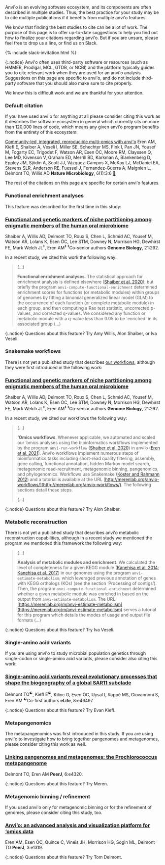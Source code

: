 Anvi'o is an evolving software ecosystem, and its components are often described in multiple studies. Thus, the best practice for your study may be to cite multiple publications if it benefits from multiple anvi'o features.

We know that finding the best studies to cite can be a lot of work. The purpose of this page is to offer up-to-date suggestions to help you find out how to finalize your citations regarding anvi'o. But if you are unsure, please feel free to drop us a line, or find us on Slack.

{% include slack-invitation.html %}

{:.notice}
Anvi'o often uses third-party software or resources (such as HMMER, Prodigal, MCL, GTDB, or NCBI) and the platform typically guides you to cite relevant work when they are used for an anvi'o analysis. Suggestions on this page are specific to anvi'o, and do not include third-party software that you should also make sure to cite properly.

We know this is difficult work and we are thankful for your attention.


### Default citation

If you have used anvi'o for anything at all please consider citing this work as it describes the software ecosystem in general which currently sits on more than 120,000 lines of code, which means any given anvi'o program benefits from the entirety of this ecosystem:

<div class="pub_float">
<div class="altmetric-embed" data-badge-type="donut" data-doi="10.1038/s41564-020-00834-3"></div>
<div class="__dimensions_badge_embed__" data-doi="10.1038/s41564-020-00834-3" data-hide-zero-citations="true" data-legend="hover-bottom" data-style="small_circle"></div>
    <span class="pub-title"><a href=" https://doi.org/10.1038/s41564-020-00834-3" target="_new">Community-led, integrated, reproducible multi-omics with anvi'o</a></span>
    <span class="pub-authors"><span class="pub-member-author">Eren AM</span>, <span class="pub-member-author">Kiefl E</span>, <span class="pub-member-author">Shaiber A</span>, <span class="pub-member-author">Veseli I</span>, <span class="pub-member-author">Miller SE</span>, <span class="pub-member-author">Schechter MS</span>, <span class="pub-member-author">Fink I</span>, <span class="pub-member-author">Pan JN</span>, <span class="pub-member-author">Yousef M</span>, <span class="pub-member-author">Fogarty EC</span>, <span class="pub-member-author">Trigodet F</span>, <span class="pub-member-author">Watson AR</span>, <span class="pub-member-author">Esen ÖC</span>, Moore RM, Clayssen Q, Lee MD, Kivenson V, Graham ED, Merrill BD, Karkman A, Blankenberg D, Eppley JM, Sjödin A, Scott JJ, Vázquez-Campos X, McKay LJ, McDaniel EA, Stevens SLR, Anderson RE, Fuessel J, Fernandez-Guerra A, Maignien L, Delmont TO, Willis AD</span>
    <span class="pub-journal"><b>Nature Microbiology</b>, 6(1):3:6 <a href="https://doi.org/10.1038/s41564-020-00834-3" target="_blank">🔗</a></span>
</div>

The rest of the citations on this page are specific for certain anvi'o features.


### Functional enrichment analyses

This feature was described for the first time in this study:

<div class="pub_float">
<div class="altmetric-embed" data-badge-type="donut" data-doi="10.1186/s13059-020-02195-w"></div>
<div class="__dimensions_badge_embed__" data-doi="10.1186/s13059-020-02195-w" data-hide-zero-citations="true" data-legend="hover-bottom" data-style="small_circle"></div>
    <h3><a href=" https://doi.org/10.1186/s13059-020-02195-w" target="_new">Functional and genetic markers of niche partitioning among enigmatic members of the human oral microbiome</a></h3>
    <span class="pub-authors"><span class="none">Shaiber A</span>, Willis AD, Delmont TO, Roux S, Chen L, <span class="none">Schmid AC</span>, <span class="none">Yousef M</span>, <span class="none">Watson AR</span>, <span class="none">Lolans K</span>, <span class="none">Esen ÖC</span>, <span class="none">Lee STM</span>, Downey N, Morrison HG, Dewhirst FE, Mark Welch JL<sup>‡</sup>, <span class="none">Eren AM<sup>‡</sup></span></span>
    <span class="pub-co-first-authors"><sup>‡</sup>Co-senior authors</span>
    <span class="pub-journal"><b>Genome Biology</b>, 21:292.</span>
</div>

In a recent study, we cited this work the following way:

> (...)
>
> **Functional enrichment analyses**. The statistical approach for enrichment analysis is defined elsewhere ([Shaiber et al. 2020](https://doi.org/10.1186/s13059-020-02195-w)), but briefly the program `anvi-compute-functional-enrichment` determined enrichment scores for functions (or metabolic modules) within groups of genomes by fitting a binomial generalized linear model (GLM) to the occurrence of each function (or complete metabolic module) in each group, and then computing a Rao test statistic, uncorrected p-values, and corrected q-values. We considered any function or metabolic module with a q-value less than 0.05 to be 'enriched' in its associated group (...)

{:.notice}
Questions about this feature? Try Amy Willis, Alon Shaiber, or Iva Veseli.

### Snakemake workflows

There is not yet a published study that describes [our workflows](https://merenlab.org/2018/07/09/anvio-snakemake-workflows/), although they were first introduced in the following work:

<div class="pub_float">
<div class="altmetric-embed" data-badge-type="donut" data-doi="10.1186/s13059-020-02195-w"></div>
<div class="__dimensions_badge_embed__" data-doi="10.1186/s13059-020-02195-w" data-hide-zero-citations="true" data-legend="hover-bottom" data-style="small_circle"></div>
    <h3><a href=" https://doi.org/10.1186/s13059-020-02195-w" target="_new">Functional and genetic markers of niche partitioning among enigmatic members of the human oral microbiome</a></h3>
    <span class="pub-authors"><span class="none">Shaiber A</span>, Willis AD, Delmont TO, Roux S, Chen L, <span class="none">Schmid AC</span>, <span class="none">Yousef M</span>, <span class="none">Watson AR</span>, <span class="none">Lolans K</span>, <span class="none">Esen ÖC</span>, <span class="none">Lee STM</span>, Downey N, Morrison HG, Dewhirst FE, Mark Welch JL<sup>‡</sup>, <span class="none">Eren AM<sup>‡</sup></span></span>
    <span class="pub-co-first-authors"><sup>‡</sup>Co-senior authors</span>
    <span class="pub-journal"><b>Genome Biology</b>, 21:292.</span>
</div>


In a recent study, we cited our workflows the following way:

> (...)
>
> **‘Omics workflows**. Whenever applicable, we automated and scaled our ‘omics analyses using the bioinformatics workflows implemented by the program `anvi-run-workflow` ([Shaiber et al. 2020](https://doi.org/10.1186/s13059-020-02195-w)) in anvi’o ([Eren et al. 2021](https://doi.org/10.1038/s41564-020-00834-3)). Anvi’o workflows implement numerous steps of bioinformatics tasks including short-read quality filtering, assembly, gene calling, functional annotation, hidden Markov model search, metagenomic read-recruitment, metagenomic binning, pangenomics, and phylogenomics. Workflows use Snakemake ([Köster and Rahmann 2012](https://doi.org/10.1093/bioinformatics/bts480)) and a tutorial is available at the URL [http://merenlab.org/anvio-workflows/](http://merenlab.org/anvio-workflows/). The following sections detail these steps.
>
> (...)

{:.notice}
Questions about this feature? Try Alon Shaiber.


### Metabolic reconstruction

There is not yet a published study that describes anvi'o metabolic reconstruction capabilities, although in a recent study we mentioned the program we mentioned this framework the following way:

> (...)
>
> **Analysis of metabolic modules and enrichment**. We calculated the level of completeness for a given KEGG module ([Kanehisa et al. 2014](https://doi.org/10.1093/nar/gkt1076); [Kanehisa et al. 2017](https://doi.org/10.1093/nar/gkw1092)) in our genomes using the program `anvi-estimate-metabolism`, which leveraged previous annotation of genes with KEGG orthologs (KOs) (see the section ‘Processing of contigs’). Then, the program `anvi-compute-functional-enrichment` determined whether a given metabolic module was enriched in based on the output from `anvi-estimate-metabolism`.  The URL [https://merenlab.org/m/anvi-estimate-metabolism](https://merenlab.org/m/anvi-estimate-metabolism) serves a tutorial for this program which details the modes of usage and output file formats (...)

{:.notice}
Questions about this feature? Try Iva Veseli.

### Single-amino acid variants

If you are using anvi'o to study microbial population genetics through single-codon or single-amino acid variants, please consider also citing this work:

<div class="pub_float">
<div class="altmetric-embed" data-badge-type="donut" data-doi="10.7554/eLife.46497"></div>
<div class="__dimensions_badge_embed__" data-doi="10.7554/eLife.46497" data-hide-zero-citations="true" data-legend="hover-bottom" data-style="small_circle"></div>
    <h3><a href=" https://doi.org/10.7554/eLife.46497" target="_new">Single-amino acid variants reveal evolutionary processes that shape the biogeography of a global SAR11 subclade</a></h3>
    <span class="pub-authors"><span class="none">Delmont TO<sup>☯</sup></span>, <span class="none">Kiefl E<sup>☯</sup></span>, Kilinc O, <span class="none">Esen ÖC</span>, Uysal I, Rappé MS, Giovannoni S, <span class="none">Eren AM</span></span>
    <span class="pub-co-first-authors"><sup>☯</sup>Co-first authors</span>
    <span class="pub-journal"><b>eLife</b>, 8:e46497.</span>
</div>

{:.notice}
Questions about this feature? Try Evan Kiefl.

### Metapangenomics

The metapangenomics was first introduced in this study. If you are using anvi'o to investigate how to bring together pangenomes and metagenomes, please consider citing this work as well.

<div class="pub_float">
<div class="altmetric-embed" data-badge-type="donut" data-doi="10.7717/peerj.4320"></div>
<div class="__dimensions_badge_embed__" data-doi="10.7717/peerj.4320" data-hide-zero-citations="true" data-legend="hover-bottom" data-style="small_circle"></div>
    <h3><a href=" https://doi.org/10.7717/peerj.4320" target="_new">Linking pangenomes and metagenomes: the Prochlorococcus metapangenome</a></h3>
    <span class="pub-authors"><span class="none">Delmont TO</span>, <span class="none">Eren AM</span></span>
<span class="pub-journal"><b>PeerJ</b>, 6:e4320.</span>
</div>

{:.notice}
Questions about this feature? Try Meren.

### Metagenomic binning / refinement

If you used anvi'o only for metagenomic binning or for the refinement of genomes, please consider citing this study, too.

<div class="pub_float">
<div class="altmetric-embed" data-badge-type="donut" data-doi="10.7717/peerj.1319"></div>
<div class="__dimensions_badge_embed__" data-doi="10.7717/peerj.1319" data-hide-zero-citations="true" data-legend="hover-bottom" data-style="small_circle"></div>
    <h3><a href=" https://doi.org/10.7717/peerj.1319" target="_new">Anvi’o: an advanced analysis and visualization platform for ‘omics data</a></h3>
    <span class="pub-authors"><span class="none">Eren AM</span>, <span class="none">Esen ÖC</span>, Quince C, Vineis JH, Morrison HG, Sogin ML, <span class="none">Delmont TO</span></span>
    <span class="pub-journal"><b>PeerJ</b>, 3:e1319.</span>
</div>

{:.notice}
Questions about this feature? Try Tom Delmont.
